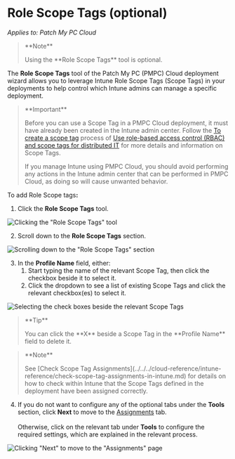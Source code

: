 # Role Scope Tags (optional)

_Applies to: Patch My PC Cloud_

> \*\*Note\*\*
>
> Using the \*\*Role Scope Tags\*\* tool is optional.

The **Role Scope Tags** tool of the Patch My PC (PMPC) Cloud deployment wizard allows you to leverage Intune Role Scope Tags (Scope Tags) in your deployments to help control which Intune admins can manage a specific deployment.

> \*\*Important\*\*
>
> Before you can use a Scope Tag in a PMPC Cloud deployment, it must have already been created in the Intune admin center. Follow the [To create a scope tag](https://learn.microsoft.com/en-us/mem/intune/fundamentals/scope-tags#to-create-a-scope-tag) process of [Use role-based access control (RBAC) and scope tags for distributed IT](https://learn.microsoft.com/en-us/mem/intune/fundamentals/scope-tags) for more details and information on Scope Tags.
>
> If you manage Intune using PMPC Cloud, you should avoid performing any actions in the Intune admin center that can be performed in PMPC Cloud, as doing so will cause unwanted behavior.

To add Role Scope tag&#x73;**:**

1. Click the **Role Scope Tags** tool.

![Clicking the "Role Scope Tags" tool](../../../../_images/image-\(78\).png)

2. Scroll down to the **Role Scope Tags** section.

![Scrolling down to the "Role Scope Tags" section](../../../../_images/image-\(79\).png)

3. In the **Profile Name** field, either:
   1. Start typing the name of the relevant Scope Tag, then click the checkbox beside it to select it.
   2. Click the dropdown to see a list of existing Scope Tags and click the relevant checkbox(es) to select it.

![Selecting the check boxes beside the relevant Scope Tags](../../../../_images/image-\(80\).png)

> \*\*Tip\*\*
>
> You can click the \*\*X\*\* beside a Scope Tag in the \*\*Profile Name\*\* field to delete it.

> \*\*Note\*\*
>
> See \[Check Scope Tag Assignments]\(../../../cloud-reference/intune-reference/check-scope-tag-assignments-in-intune.md) for details on how to check within Intune that the Scope Tags defined in the deployment have been assigned correctly.

4. If you do not want to configure any of the optional tabs under the **Tools** section, click **Next** to move to the [Assignments](../cloud-assignments-deployment-tab.md) tab.\
   \
   Otherwise, click on the relevant tab under **Tools** to configure the required settings, which are explained in the relevant process.

![Clicking "Next" to move to the "Assignments" page](../../../../_images/image-\(81\).png)
